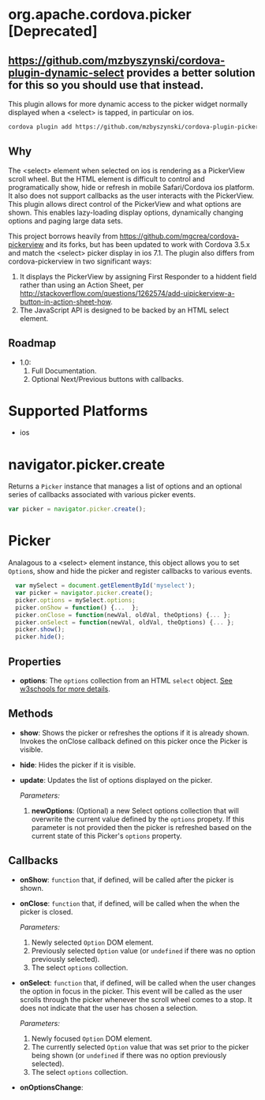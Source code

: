 # org.apache.cordova.picker [Deprecated]
https://github.com/mzbyszynski/cordova-plugin-dynamic-select provides a better solution for this so you should use that instead.
-------------
This plugin allows for more dynamic access to the picker widget normally displayed when a &lt;select&gt; is tapped, in particular on ios.
```sh
cordova plugin add https://github.com/mzbyszynski/cordova-plugin-picker.git
```
## Why
The &lt;select&gt; element when selected on ios is rendering as a PickerView scroll wheel. But the HTML element is difficult to control and programatically show, hide or refresh in mobile Safari/Cordova ios platform. It also does not support callbacks 
as the user interacts with the PickerView. This plugin allows direct control of the PickerView and what options are shown. This enables lazy-loading display options, dynamically changing options and paging large data sets.

This project borrows heavily from https://github.com/mgcrea/cordova-pickerview and its forks, but has been updated to work with Cordova 3.5.x and match the &lt;select&gt; picker display in ios 7.1. The plugin also differs from cordova-pickerview in two significant ways:

  1. It displays the PickerView by assigning First Responder to a hiddent field rather than using an Action Sheet, per   http://stackoverflow.com/questions/1262574/add-uipickerview-a-button-in-action-sheet-how.
  2. The JavaScript API is designed to be backed by an HTML select element.

## Roadmap
* 1.0:
  1. Full Documentation.
  2. Optional Next/Previous buttons with callbacks.

# Supported Platforms
- ios

# navigator.picker.create
Returns a `Picker` instance that manages a list of options and an optional series of callbacks associated with various picker events.
```JavaScript
var picker = navigator.picker.create();
```

# Picker
Analagous to a &lt;select&gt; element instance, this object allows you to set `Option`s, show and hide the picker and register callbacks to various events.
```JavaScript
  var mySelect = document.getElementById('myselect');
  var picker = navigator.picker.create();
  picker.options = mySelect.options;
  picker.onShow = function() {...  };
  picker.onClose = function(newVal, oldVal, theOptions) {... };
  picker.onSelect = function(newVal, oldVal, theOptions) {... };
  picker.show();
  picker.hide();
```

## Properties
- __options__: The `options` collection from an HTML `select` object. [See w3schools for more details](http://www.w3schools.com/jsref/coll_select_options.asp).

## Methods
- __show__: Shows the picker or refreshes the options if it is already shown. Invokes the onClose callback defined on this picker once the Picker is visible.

- __hide__: Hides the picker if it is visible.

- __update__: Updates the list of options displayed on the picker. 
  
  _Parameters:_
  1. __newOptions__: (Optional) a new Select options collection that will overwrite the current value defined by the `options` propety. If this parameter is not provided then the picker is refreshed based on the current state of this Picker's `options` property.

## Callbacks

- __onShow__: `function` that, if defined, will be called after the picker is shown.

- __onClose__: `function` that, if defined, will be called when the when the picker is closed. 

  _Parameters:_
  1. Newly selected `Option` DOM element.
  2. Previously selected `Option` value (or `undefined` if there was no option previously selected).
  3. The select `options` collection.


- __onSelect__: `function` that, if defined, will be called when the user changes the option in focus in the picker. This event will be called as the user scrolls through the picker whenever the scroll wheel comes to a stop. It does not indicate that the user has chosen a selection. 
 
  _Parameters:_
  1. Newly focused `Option` DOM element.
  2. The currently selected `Option` value that was set prior to the picker being shown (or `undefined` if there was no option previously selected).
  3. The select `options` collection.


- __onOptionsChange__:
